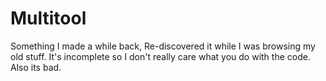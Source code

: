 # Multitool
Something I made a while back, Re-discovered it while I was browsing my old stuff. It's incomplete so I don't really care what you do with the code. Also its bad.
